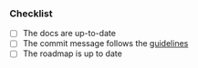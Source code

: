 ### Checklist

- [ ] The docs are up-to-date
- [ ] The commit message follows the [guidelines](https://github.com/angular/angular/blob/main/CONTRIBUTING.md#-commit-message-format)
- [ ] The roadmap is up to date
